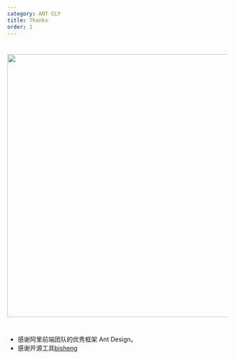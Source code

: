 ```yaml
---
category: ANT CLY
title: Thanks
order: 1
---
```


<div style="text-align:center;margin:40px 0;">
  <img width="600" src="http://resimg.iqeq.cn/webapires/cbf/5c8a35da34f81.jpg">
</div>

##

- 感谢阿里前端团队的优秀框架 Ant Design。
- 感谢开源工具[bisheng](https://github.com/benjycui/bisheng)
